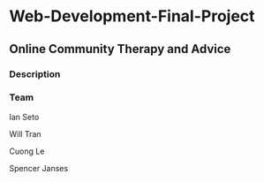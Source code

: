 # Web-Development-Final-Project

## Online Community Therapy and Advice

### Description



### Team

Ian Seto

Will Tran

Cuong Le

Spencer Janses
